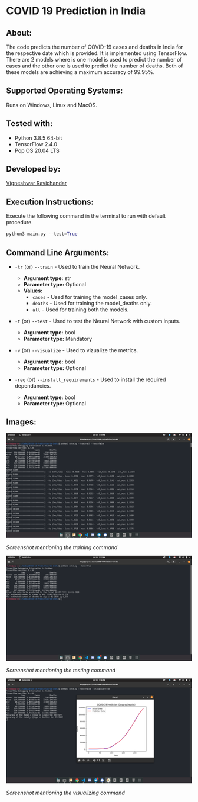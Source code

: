 # COVID 19 Prediction in India

## About:  
 The code predicts the number of COVID-19 cases and deaths in India for the respective date which is provided. It is implemented using TensorFlow. There are 2 models where is one model is used to predict the number of cases and the other one is used to predict the number of deaths. Both of these models are achieving a maximum accuracy of 99.95%. 

## Supported Operating Systems:  
 Runs on Windows, Linux and MacOS.

## Tested with:  
* Python 3.8.5 64-bit
* TensorFlow 2.4.0
* Pop OS 20.04 LTS

## Developed by:  
 [Vigneshwar Ravichandar](https://github.com/ToastCoder)

## Execution Instructions:  
 Execute the following command in the terminal to run with default procedure.

```python
python3 main.py --test=True
```

## Command Line Arguments:

* `-tr` (or) `--train` - Used to train the Neural Network.  
  * **Argument type:** str  
  * **Parameter type:** Optional  
  * **Values:**  
    * `cases` - Used for training the model_cases only.
    * `deaths` - Used for training the model_deaths only.
    * `all` - Used for training both the models.

* `-t` (or) `--test` - Used to test the Neural Network with custom inputs.
  * **Argument type:** bool  
  * **Parameter type:** Mandatory 
  
* `-v` (or) `--visualize` - Used to vizualize the metrics.
  * **Argument type:** bool  
  * **Parameter type:** Optional
  
* `-req` (or) `--install_requirements` - Used to install the required dependancies.
  * **Argument type:** bool  
  * **Parameter type:** Optional


## Images:

![img1](https://github.com/ToastCoder/COVID-19-Prediction-in-India/blob/master/images/img1.png)

*Screenshot mentioning the training command* 

![img2](https://github.com/ToastCoder/COVID-19-Prediction-in-India/blob/master/images/img2.png)

*Screenshot mentioning the testing command*  

![img3](https://github.com/ToastCoder/COVID-19-Prediction-in-India/blob/master/images/img3.png)

*Screenshot mentioning the visualizing command*  
